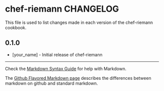 chef-riemann CHANGELOG
======================

This file is used to list changes made in each version of the chef-riemann cookbook.

0.1.0
-----
- [your_name] - Initial release of chef-riemann

- - -
Check the [Markdown Syntax Guide](http://daringfireball.net/projects/markdown/syntax) for help with Markdown.

The [Github Flavored Markdown page](http://github.github.com/github-flavored-markdown/) describes the differences between markdown on github and standard markdown.

